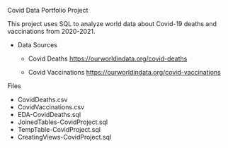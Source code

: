 Covid Data Portfolio Project

This project uses SQL to analyze world data about Covid-19 deaths and vaccinations from 2020-2021. 

* Data Sources

  - Covid Deaths 
    https://ourworldindata.org/covid-deaths

  - Covid Vaccinations
    https://ourworldindata.org/covid-vaccinations

Files

* CovidDeaths.csv
* CovidVaccinations.csv
* EDA-CovidDeaths.sql
* JoinedTables-CovidProject.sql
* TempTable-CovidProject.sql
* CreatingViews-CovidProject.sql
